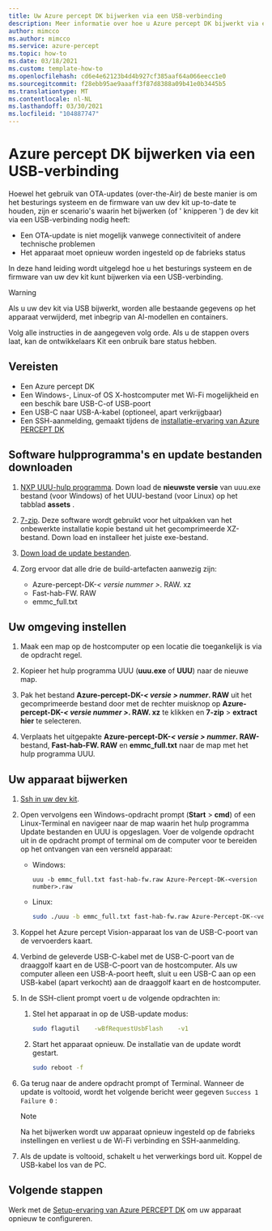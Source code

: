 ```yaml
---
title: Uw Azure percept DK bijwerken via een USB-verbinding
description: Meer informatie over hoe u Azure percept DK bijwerkt via een USB-verbinding
author: mimcco
ms.author: mimcco
ms.service: azure-percept
ms.topic: how-to
ms.date: 03/18/2021
ms.custom: template-how-to
ms.openlocfilehash: cd6e4e62123b4d4b927cf385aaf64a066eecc1e0
ms.sourcegitcommit: f28ebb95ae9aaaff3f87d8388a09b41e0b3445b5
ms.translationtype: MT
ms.contentlocale: nl-NL
ms.lasthandoff: 03/30/2021
ms.locfileid: "104887747"
---
```

# <a name="how-to-update-azure-percept-dk-over-a-usb-connection"></a>Azure percept DK bijwerken via een USB-verbinding

Hoewel het gebruik van OTA-updates (over-the-Air) de beste manier is om het besturings systeem en de firmware van uw dev kit up-to-date te houden, zijn er scenario's waarin het bijwerken (of ' knipperen ') de dev kit via een USB-verbinding nodig heeft:

- Een OTA-update is niet mogelijk vanwege connectiviteit of andere technische problemen
- Het apparaat moet opnieuw worden ingesteld op de fabrieks status

In deze hand leiding wordt uitgelegd hoe u het besturings systeem en de firmware van uw dev kit kunt bijwerken via een USB-verbinding.

> [!WARNING]
> Als u uw dev kit via USB bijwerkt, worden alle bestaande gegevens op het apparaat verwijderd, met inbegrip van AI-modellen en containers.
>
> Volg alle instructies in de aangegeven volg orde. Als u de stappen overs laat, kan de ontwikkelaars Kit een onbruik bare status hebben.

## <a name="prerequisites"></a>Vereisten

- Een Azure percept DK
- Een Windows-, Linux-of OS X-hostcomputer met Wi-Fi mogelijkheid en een beschik bare USB-C-of USB-poort
- Een USB-C naar USB-A-kabel (optioneel, apart verkrijgbaar)
- Een SSH-aanmelding, gemaakt tijdens de [installatie-ervaring van Azure PERCEPT DK](./quickstart-percept-dk-set-up.md)

## <a name="download-software-tools-and-update-files"></a>Software hulpprogramma's en update bestanden downloaden

1. [NXP UUU-hulp programma](https://github.com/NXPmicro/mfgtools/releases). Down load de **nieuwste versie** van uuu.exe bestand (voor Windows) of het UUU-bestand (voor Linux) op het tabblad **assets** .

1. [7-zip](https://www.7-zip.org/). Deze software wordt gebruikt voor het uitpakken van het onbewerkte installatie kopie bestand uit het gecomprimeerde XZ-bestand. Down load en installeer het juiste exe-bestand.

1. [Down load de update bestanden](https://go.microsoft.com/fwlink/?linkid=2155734).

1. Zorg ervoor dat alle drie de build-artefacten aanwezig zijn:
    - Azure-percept-DK-*&lt; versie nummer &gt;*. RAW. xz
    - Fast-hab-FW. RAW
    - emmc_full.txt

## <a name="set-up-your-environment"></a>Uw omgeving instellen

1. Maak een map op de hostcomputer op een locatie die toegankelijk is via de opdracht regel.

1. Kopieer het hulp programma UUU (**uuu.exe** of **UUU**) naar de nieuwe map.

1. Pak het bestand **Azure-percept-DK-*&lt; versie &gt; nummer*. RAW** uit het gecomprimeerde bestand door met de rechter muisknop op **Azure-percept-DK-*&lt; versie nummer &gt;*. RAW. xz** te klikken en **7-zip** &gt; **extract hier** te selecteren.

1. Verplaats het uitgepakte **Azure-percept-DK-*&lt; versie &gt; nummer*. RAW-** bestand, **Fast-hab-FW. RAW** en **emmc_full.txt** naar de map met het hulp programma UUU.

## <a name="update-your-device"></a>Uw apparaat bijwerken

1. [Ssh in uw dev kit](./how-to-ssh-into-percept-dk.md).

1. Open vervolgens een Windows-opdracht prompt (**Start**  >  **cmd**) of een Linux-Terminal en navigeer naar de map waarin het hulp programma Update bestanden en UUU is opgeslagen. Voer de volgende opdracht uit in de opdracht prompt of terminal om de computer voor te bereiden op het ontvangen van een versneld apparaat:

    - Windows:

        ```console
        uuu -b emmc_full.txt fast-hab-fw.raw Azure-Percept-DK-<version number>.raw 
        ```

    - Linux:

        ```bash
        sudo ./uuu -b emmc_full.txt fast-hab-fw.raw Azure-Percept-DK-<version number>.raw
        ```

1. Koppel het Azure percept Vision-apparaat los van de USB-C-poort van de vervoerders kaart.

1. Verbind de geleverde USB-C-kabel met de USB-C-poort van de draaggolf kaart en de USB-C-poort van de hostcomputer. Als uw computer alleen een USB-A-poort heeft, sluit u een USB-C aan op een USB-kabel (apart verkocht) aan de draaggolf kaart en de hostcomputer.

1. In de SSH-client prompt voert u de volgende opdrachten in:

    1. Stel het apparaat in op de USB-update modus:

        ```bash
        sudo flagutil    -wBfRequestUsbFlash    -v1
        ```

    1. Start het apparaat opnieuw. De installatie van de update wordt gestart.

        ```bash
        sudo reboot -f
        ```

1. Ga terug naar de andere opdracht prompt of Terminal. Wanneer de update is voltooid, wordt het volgende bericht weer gegeven ```Success 1    Failure 0``` :

    > [!NOTE]
    > Na het bijwerken wordt uw apparaat opnieuw ingesteld op de fabrieks instellingen en verliest u de Wi-Fi verbinding en SSH-aanmelding.

1. Als de update is voltooid, schakelt u het verwerkings bord uit. Koppel de USB-kabel los van de PC.  

## <a name="next-steps"></a>Volgende stappen

Werk met de [Setup-ervaring van Azure PERCEPT DK](./quickstart-percept-dk-set-up.md) om uw apparaat opnieuw te configureren.